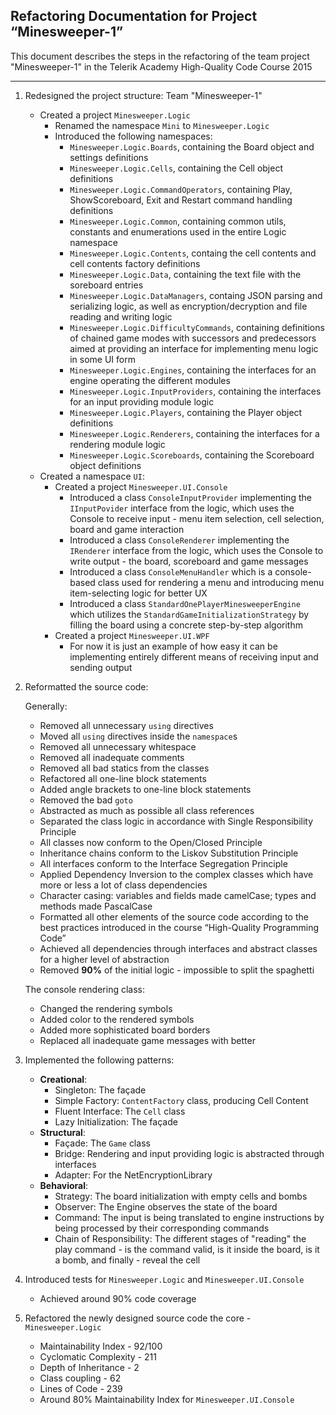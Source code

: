 Refactoring Documentation for Project “Minesweeper-1”
------------------------------------------------------
This document describes the steps in the refactoring of the team project "Minesweeper-1" 
in the Telerik Academy High-Quality Code Course 2015

------------------------------------------------------
1. Redesigned the project structure: Team "Minesweeper-1"
	- Created a project `Minesweeper.Logic`
		- Renamed the namespace `Mini` to `Minesweeper.Logic`
		- Introduced the following namespaces:
			- `Minesweeper.Logic.Boards`, containing the Board object and settings definitions
			- `Minesweeper.Logic.Cells`, containing the Cell object definitions
			- `Minesweeper.Logic.CommandOperators`, containing Play, ShowScoreboard, Exit and Restart command handling definitions
			- `Minesweeper.Logic.Common`, containing common utils, constants and enumerations used in the entire Logic namespace
			- `Minesweeper.Logic.Contents`, containg  the cell contents and cell contents factory definitions
			- `Minesweeper.Logic.Data`, containing the text file with the soreboard entries
			- `Minesweeper.Logic.DataManagers`, containg JSON parsing and serializing logic, as well as encryption/decryption and file reading and writing logic
			- `Minesweeper.Logic.DifficultyCommands`, containing definitions of chained game modes with successors and predecessors aimed at providing an interface for implementing menu logic in some UI form
			- `Minesweeper.Logic.Engines`, containing the interfaces for an engine operating the different modules
			- `Minesweeper.Logic.InputProviders`, containing the interfaces for an input providing module logic
			- `Minesweeper.Logic.Players`, containing the Player object definitions
			- `Minesweeper.Logic.Renderers`, containing the interfaces for a rendering module logic
			- `Minesweeper.Logic.Scoreboards`, containing the Scoreboard object definitions
	- Created a namespace `UI`:
		- Created a project `Minesweeper.UI.Console`
			- Introduced a class `ConsoleInputProvider` implementing the `IInputPovider` interface from the logic, which uses the Console to receive input - menu item selection, cell selection, board and game interaction
			- Introduced a class `ConsoleRenderer` implementing the `IRenderer` interface from the logic, which uses the Console to write output - the board, scoreboard and game messages
			- Introduced a class `ConsoleMenuHandler` which is a console-based class used for rendering a menu and introducing menu item-selecting logic for better UX
			- Introduced a class `StandardOnePlayerMinesweeperEngine` which utilizes the `StandardGameInitializationStrategy` by filling the board using a concrete step-by-step algorithm
		- Created a project `Minesweeper.UI.WPF`
			- For now it is just an example of how easy it can be implementing entirely different means of receiving input and sending output

2. Reformatted the source code:

    Generally:
	- Removed all unnecessary `using` directives
	- Moved all `using` directives inside the `namespace`s
	- Removed all unnecessary whitespace
	- Removed all inadequate comments
	- Removed all bad statics from the classes
	- Refactored all one-line block statements
	- Added angle brackets to one-line block statements
	- Removed the bad `goto`
	- Abstracted as much as possible all class references
	- Separated the class logic in accordance with Single Responsibility Principle
	- All classes now conform to the Open/Closed Principle
	- Inheritance chains conform to the Liskov Substitution Principle
	- All interfaces conform to the Interface Segregation Principle
	- Applied Dependency Inversion to the complex classes which have more or less a lot of class dependencies
	- Character casing: variables and fields made camelCase; types and methods made PascalCase
	- Formatted all other elements of the source code according to the best practices introduced in the course “High-Quality Programming Code”
	- Achieved all dependencies through interfaces and abstract classes for a higher level of abstraction
	- Removed **90%** of the initial logic - impossible to split the spaghetti 
	
	The console rendering class:
	- Changed the rendering symbols
	- Added color to the rendered symbols
	- Added more sophisticated board borders
	- Replaced all inadequate game messages with better

3. Implemented the following patterns:
   - **Creational**: 
	   - Singleton: The façade
	   - Simple Factory: `ContentFactory` class, producing Cell Content
	   - Fluent Interface: The `Cell` class
	   - Lazy Initialization: The façade
   - **Structural**: 
	   - Façade: The `Game` class
	   - Bridge: Rendering and input providing logic is abstracted through interfaces
	   - Adapter: For the NetEncryptionLibrary
   - **Behavioral**: 
	   - Strategy: The board initialization with empty cells and bombs
	   - Observer: The Engine observes the state of the board
	   - Command: The input is being translated to engine instructions by being processed by their corresponding commands
	   - Chain of Responsibility: The different stages of "reading" the play command - is the command valid, is it inside the board, is it a bomb, and finally - reveal the cell 

4. Introduced tests for `Minesweeper.Logic` and `Minesweeper.UI.Console`
	- Achieved around 90% code coverage

5. Refactored the newly designed source code the core - `Minesweeper.Logic`
	- Maintainability Index - 92/100
	- Cyclomatic Complexity - 211
	- Depth of Inheritance - 2
	- Class coupling - 62
	- Lines of Code - 239
	- Around 80% Maintainability Index for `Minesweeper.UI.Console`

